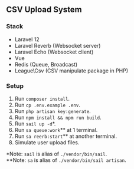 ## CSV Upload System

### Stack
- Laravel 12
- Laravel Reverb (Websocket server)
- Laravel Echo (Websocket client)
- Vue
- Redis (Queue, Broadcast)
- League\Csv (CSV manipulate package in PHP)


### Setup
1. Run `composer install`.
2. Run `cp .env.example .env`.
3. Run `php artisan key:generate`.
4. Run `npm install && npm run build`.
3. Run `sail up -d`*.
4. Run `sa queue:work`** at 1 terminal.
5. Run `sa reerb:start`** at another terminal.
6. Simulate user upload files.

*Note: `sail` is alias of `./vendor/bin/sail`. <br>
**Note: `sa` is alias of `./vendor/bin/sail artisan`.
